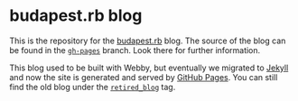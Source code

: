 # budapest.rb blog

This is the repository for the [budapest.rb](http://ruby.meetup.hu) blog. The source of the blog can be found in the [`gh-pages`](/lackac/budapestrb-blog/tree/gh-pages) branch. Look there for further information.

This blog used to be built with Webby, but eventually we migrated to [Jekyll](http://wiki.github.com/mojombo/jekyll) and now the site is generated and served by [GitHub Pages](http://pages.github.com/). You can still find the old blog under the [`retired_blog`](/lackac/budapestrb-blog/tree/retired_blog) tag.
